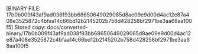 [BINARY FILE: 17b0b009f43af9ad038f93bb68650649029065d8ae09e9d00d4ac12e87a408e3525872c4bfaa14c66bd12b2145202b758d428258bf2971be3aa68aa100f5]
Stored copy: docs/converted-binary/17b0b009f43af9ad038f93bb68650649029065d8ae09e9d00d4ac12e87a408e3525872c4bfaa14c66bd12b2145202b758d428258bf2971be3aa68aa100f5
